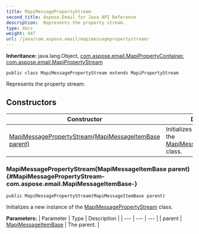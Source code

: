 ```yaml
---
title: MapiMessagePropertyStream
second_title: Aspose.Email for Java API Reference
description:  Represents the property stream.
type: docs
weight: 447
url: /java/com.aspose.email/mapimessagepropertystream/
---
```

**Inheritance:**
java.lang.Object, [com.aspose.email.MapiPropertyContainer](../../com.aspose.email/mapipropertycontainer), [com.aspose.email.MapiPropertyStream](../../com.aspose.email/mapipropertystream)
```
public class MapiMessagePropertyStream extends MapiPropertyStream
```

Represents the property stream.
## Constructors

| Constructor | Description |
| --- | --- |
| [MapiMessagePropertyStream(MapiMessageItemBase parent)](#MapiMessagePropertyStream-com.aspose.email.MapiMessageItemBase-) | Initializes a new instance of the [MapiMessagePropertyStream](../../com.aspose.email/mapimessagepropertystream) class. |
### MapiMessagePropertyStream(MapiMessageItemBase parent) {#MapiMessagePropertyStream-com.aspose.email.MapiMessageItemBase-}
```
public MapiMessagePropertyStream(MapiMessageItemBase parent)
```


Initializes a new instance of the [MapiMessagePropertyStream](../../com.aspose.email/mapimessagepropertystream) class.

**Parameters:**
| Parameter | Type | Description |
| --- | --- | --- |
| parent | [MapiMessageItemBase](../../com.aspose.email/mapimessageitembase) | The parent. |

